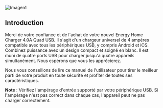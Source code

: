![Imagen1](http://static.energysistem.com/images/manuals/44462/5a4ca43929d21.jpg?1)

## Introduction

Merci de votre confiance et de l'achat de votre nouvel Energy Home Charger 4.0A Quad USB. Il s'agit d'un chargeur universel de 4 ampères compatible avec tous les périphériques USB, y compris Android et iOS. Combinez puissance avec un design compact et soigné en blanc. Il est muni de quatre ports USB pour charger jusqu'à quatre appareils simultanément. Nous espérons que vous les apprécierez.

Nous vous conseillons de lire ce manuel de l'utilisateur pour tirer le meilleur parti de votre produit en toute sécurité et profiter de toutes ses caractéristiques.

**Note :** Vérifiez l'ampérage d'entrée supporté par votre périphérique USB. Si l'ampérage n'est pas
correct dans chaque cas, l'appareil peut ne pas charger correctement.
